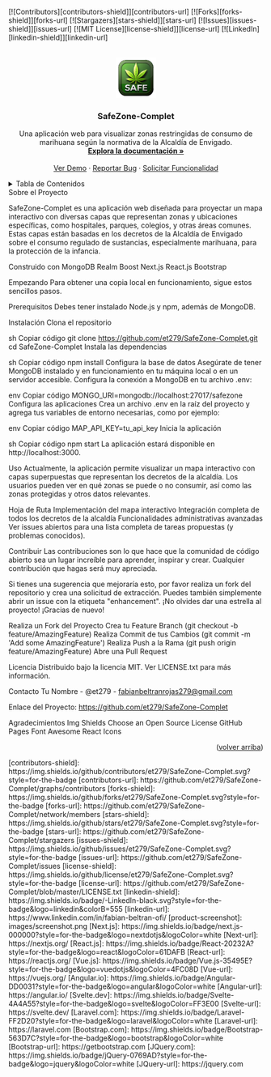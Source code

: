 <a name="readme-top"></a>

<!-- PROJECT SHIELDS -->
<!--
*** I'm using markdown "reference style" links for readability.
*** Reference links are enclosed in brackets [ ] instead of parentheses ( ).
*** See the bottom of this document for the declaration of the reference variables
*** for contributors-url, forks-url, etc. This is an optional, concise syntax you may use.
*** https://www.markdownguide.org/basic-syntax/#reference-style-links
-->
[![Contributors][contributors-shield]][contributors-url]
[![Forks][forks-shield]][forks-url]
[![Stargazers][stars-shield]][stars-url]
[![Issues][issues-shield]][issues-url]
[![MIT License][license-shield]][license-url]
[![LinkedIn][linkedin-shield]][linkedin-url]






<!-- PROJECT LOGO -->
<br />
<div align="center">
  <a href="https://github.com/et279/SafeZone-Complet">
    <img src="App/safe-zone/src/assets/logo-green.png" alt="Logo" width="80" height="80">
  </a>
<h3 align="center">SafeZone-Complet</h3>
  <p align="center">
    Una aplicación web para visualizar zonas restringidas de consumo de marihuana según la normativa de la Alcaldía de Envigado.
    <br />
    <a href="https://github.com/et279/SafeZone-Complet"><strong>Explora la documentación »</strong></a>
    <br />
    <br />
    <a href="https://github.com/et279/SafeZone-Complet">Ver Demo</a>
    ·
    <a href="https://github.com/et279/SafeZone-Complet/issues/new?labels=bug&template=bug-report---.md">Reportar Bug</a>
    ·
    <a href="https://github.com/et279/SafeZone-Complet/issues/new?labels=enhancement&template=feature-request---.md">Solicitar Funcionalidad</a>
  </p>
</div>
<!-- TABLE OF CONTENTS -->
<details>
  <summary>Tabla de Contenidos</summary>
  <ol>
    <li>
      <a href="#about-the-project">Sobre el Proyecto</a>
      <ul>
        <li><a href="#built-with">Construido con</a></li>
      </ul>
    </li>
    <li>
      <a href="#getting-started">Empezando</a>
      <ul>
        <li><a href="#prerequisites">Prerequisitos</a></li>
        <li><a href="#installation">Instalación</a></li>
      </ul>
    </li>
    <li><a href="#usage">Uso</a></li>
    <li><a href="#roadmap">Hoja de Ruta</a></li>
    <li><a href="#contributing">Contribuir</a></li>
    <li><a href="#license">Licencia</a></li>
    <li><a href="#contact">Contacto</a></li>
    <li><a href="#acknowledgments">Agradecimientos</a></li>
  </ol>
</details>
<!-- ABOUT THE PROJECT -->
Sobre el Proyecto

SafeZone-Complet es una aplicación web diseñada para proyectar un mapa interactivo con diversas capas que representan zonas y ubicaciones específicas, como hospitales, parques, colegios, y otras áreas comunes. Estas capas están basadas en los decretos de la Alcaldía de Envigado sobre el consumo regulado de sustancias, especialmente marihuana, para la protección de la infancia.


Construido con
MongoDB
Realm
Boost
Next.js
React.js
Bootstrap

<!-- GETTING STARTED -->
Empezando
Para obtener una copia local en funcionamiento, sigue estos sencillos pasos.

Prerequisitos
Debes tener instalado Node.js y npm, además de MongoDB.

Instalación
Clona el repositorio

sh
Copiar código
git clone https://github.com/et279/SafeZone-Complet.git
cd SafeZone-Complet
Instala las dependencias

sh
Copiar código
npm install
Configura la base de datos
Asegúrate de tener MongoDB instalado y en funcionamiento en tu máquina local o en un servidor accesible. Configura la conexión a MongoDB en tu archivo .env:

env
Copiar código
MONGO_URI=mongodb://localhost:27017/safezone
Configura las aplicaciones
Crea un archivo .env en la raíz del proyecto y agrega tus variables de entorno necesarias, como por ejemplo:

env
Copiar código
MAP_API_KEY=tu_api_key
Inicia la aplicación

sh
Copiar código
npm start
La aplicación estará disponible en http://localhost:3000.


<!-- USAGE EXAMPLES -->
Uso
Actualmente, la aplicación permite visualizar un mapa interactivo con capas superpuestas que representan los decretos de la alcaldía. Los usuarios pueden ver en qué zonas se puede o no consumir, así como las zonas protegidas y otros datos relevantes.


<!-- ROADMAP -->
Hoja de Ruta
 Implementación del mapa interactivo
 Integración completa de todos los decretos de la alcaldía
 Funcionalidades administrativas avanzadas
Ver issues abiertos para una lista completa de tareas propuestas (y problemas conocidos).


<!-- CONTRIBUTING -->
Contribuir
Las contribuciones son lo que hace que la comunidad de código abierto sea un lugar increíble para aprender, inspirar y crear. Cualquier contribución que hagas será muy apreciada.

Si tienes una sugerencia que mejoraría esto, por favor realiza un fork del repositorio y crea una solicitud de extracción. Puedes también simplemente abrir un issue con la etiqueta "enhancement". ¡No olvides dar una estrella al proyecto! ¡Gracias de nuevo!

Realiza un Fork del Proyecto
Crea tu Feature Branch (git checkout -b feature/AmazingFeature)
Realiza Commit de tus Cambios (git commit -m 'Add some AmazingFeature')
Realiza Push a la Rama (git push origin feature/AmazingFeature)
Abre una Pull Request

<!-- LICENSE -->
Licencia
Distribuido bajo la licencia MIT. Ver LICENSE.txt para más información.


<!-- CONTACT -->
Contacto
Tu Nombre - @et279 - fabianbeltranrojas279@gmail.com

Enlace del Proyecto: https://github.com/et279/SafeZone-Complet


<!-- ACKNOWLEDGMENTS -->
Agradecimientos
Img Shields
Choose an Open Source License
GitHub Pages
Font Awesome
React Icons


<p align="right">(<a href="#readme-top">volver arriba</a>)</p>
<!-- MARKDOWN LINKS & IMAGES -->
<!-- https://www.markdownguide.org/basic-syntax/#reference-style-links -->
[contributors-shield]: https://img.shields.io/github/contributors/et279/SafeZone-Complet.svg?style=for-the-badge
[contributors-url]: https://github.com/et279/SafeZone-Complet/graphs/contributors
[forks-shield]: https://img.shields.io/github/forks/et279/SafeZone-Complet.svg?style=for-the-badge
[forks-url]: https://github.com/et279/SafeZone-Complet/network/members
[stars-shield]: https://img.shields.io/github/stars/et279/SafeZone-Complet.svg?style=for-the-badge
[stars-url]: https://github.com/et279/SafeZone-Complet/stargazers
[issues-shield]: https://img.shields.io/github/issues/et279/SafeZone-Complet.svg?style=for-the-badge
[issues-url]: https://github.com/et279/SafeZone-Complet/issues
[license-shield]: https://img.shields.io/github/license/et279/SafeZone-Complet.svg?style=for-the-badge
[license-url]: https://github.com/et279/SafeZone-Complet/blob/master/LICENSE.txt
[linkedin-shield]: https://img.shields.io/badge/-LinkedIn-black.svg?style=for-the-badge&logo=linkedin&colorB=555
[linkedin-url]: https://www.linkedin.com/in/fabian-beltran-ofi/
[product-screenshot]: images/screenshot.png
[Next.js]: https://img.shields.io/badge/next.js-000000?style=for-the-badge&logo=nextdotjs&logoColor=white
[Next-url]: https://nextjs.org/
[React.js]: https://img.shields.io/badge/React-20232A?style=for-the-badge&logo=react&logoColor=61DAFB
[React-url]: https://reactjs.org/
[Vue.js]: https://img.shields.io/badge/Vue.js-35495E?style=for-the-badge&logo=vuedotjs&logoColor=4FC08D
[Vue-url]: https://vuejs.org/
[Angular.io]: https://img.shields.io/badge/Angular-DD0031?style=for-the-badge&logo=angular&logoColor=white
[Angular-url]: https://angular.io/
[Svelte.dev]: https://img.shields.io/badge/Svelte-4A4A55?style=for-the-badge&logo=svelte&logoColor=FF3E00
[Svelte-url]: https://svelte.dev/
[Laravel.com]: https://img.shields.io/badge/Laravel-FF2D20?style=for-the-badge&logo=laravel&logoColor=white
[Laravel-url]: https://laravel.com
[Bootstrap.com]: https://img.shields.io/badge/Bootstrap-563D7C?style=for-the-badge&logo=bootstrap&logoColor=white
[Bootstrap-url]: https://getbootstrap.com
[JQuery.com]: https://img.shields.io/badge/jQuery-0769AD?style=for-the-badge&logo=jquery&logoColor=white
[JQuery-url]: https://jquery.com 